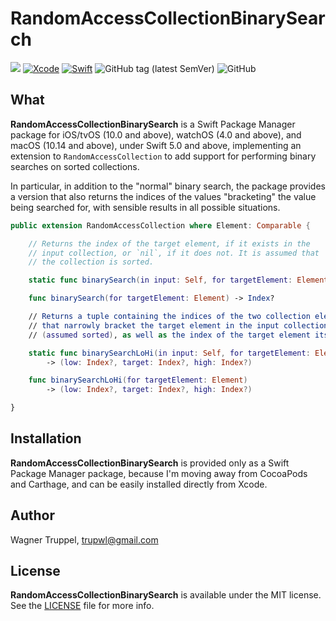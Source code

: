# RandomAccessCollectionBinarySearch
![](https://img.shields.io/badge/platforms-iOS%2010%20%7C%20tvOS%2010%20%7C%20watchOS%204%20%7C%20macOS%2010.14-red)
[![Xcode](https://img.shields.io/badge/Xcode-11-blueviolet.svg)](https://developer.apple.com/xcode)
[![Swift](https://img.shields.io/badge/Swift-5.0-orange.svg)](https://swift.org)
![GitHub tag (latest SemVer)](https://img.shields.io/github/v/tag/wltrup/RandomAccessCollectionBinarySearch)
![GitHub](https://img.shields.io/github/license/wltrup/RandomAccessCollectionBinarySearch/LICENSE)

## What

**RandomAccessCollectionBinarySearch** is a Swift Package Manager package for iOS/tvOS (10.0 and above), watchOS (4.0 and above), and macOS (10.14 and above), under Swift 5.0 and above,  implementing an extension to `RandomAccessCollection` to add support for performing binary searches on sorted collections.

In particular, in addition to the "normal" binary search, the package provides a version that also returns the indices of the values "bracketing" the value being searched for, with sensible results in all possible situations.

```swift
public extension RandomAccessCollection where Element: Comparable {

    // Returns the index of the target element, if it exists in the
    // input collection, or `nil`, if it does not. It is assumed that
    // the collection is sorted.

    static func binarySearch(in input: Self, for targetElement: Element) -> Index?

    func binarySearch(for targetElement: Element) -> Index?

    // Returns a tuple containing the indices of the two collection elements
    // that narrowly bracket the target element in the input collection
    // (assumed sorted), as well as the index of the target element itself.

    static func binarySearchLoHi(in input: Self, for targetElement: Element)
        -> (low: Index?, target: Index?, high: Index?)

    func binarySearchLoHi(for targetElement: Element)
        -> (low: Index?, target: Index?, high: Index?)

}
```

## Installation

**RandomAccessCollectionBinarySearch** is provided only as a Swift Package Manager package, because I'm moving away from CocoaPods and Carthage, and can be easily installed directly from Xcode.

## Author

Wagner Truppel, trupwl@gmail.com

## License

**RandomAccessCollectionBinarySearch** is available under the MIT license. See the [LICENSE](./LICENSE) file for more info.
